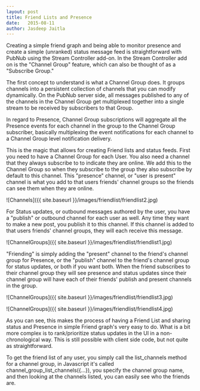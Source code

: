 ```yaml
---
layout: post
title: Friend Lists and Presence
date:   2015-08-11
author: Jasdeep Jaitla
---
```


Creating a simple friend graph and being able to monitor presence and create a simple (unranked)
status message feed is straightforward with PubNub using the Stream Controller add-on. In the Stream
Controller add on is the "Channel Group" feature, which can also be thought of as a "Subscribe Group."

The first concept to understand is what a Channel Group does. It groups channels into a persistent 
collection of channels that you can modify dynamically. On the PubNub server side, all messages
published to any of the channels in the Channel Group get multiplexed together into a single stream
to be received by subscribers to that Group.

In regard to Presence, Channel Group subscriptions will aggregate all the Presence events for each
channel in the group to the Channel Group subscriber, basically multiplexing the event notifications
for each channel to a Channel Group level notification delivery.

This is the magic that allows for creating Friend lists and status feeds. First you need to have a 
Channel Group for each User. You also need a channel that they always subscribe to to indicate they
are online. We add this to the Channel Group so when they subscribe to the group they also subscribe
by default to this channel. This "presence" channel, or "user is present" channel is what you add to 
that users friends' channel groups so the friends can see them when they are online.

![Channels]({{ site.baseurl }}/images/friendlist/friendlist2.jpg)

For Status updates, or outbound messages authored by the user, you have a "publish" or outbound channel 
for each user as well. Any time they want to make a new post, you publish it to this channel. If this channel 
is added to that users friends' channel groups, they will each receive this message.

![ChannelGroups]({{ site.baseurl }}/images/friendlist/friendlist1.jpg)

"Friending" is simply adding the "present" channel to the friend's channel group for Presence, or the 
"publish" channel to the friend's channel group for status updates, or both if you want both. When
the friend subscribes to their channel group they will see presence and status updates since their
channel group will have each of their friends' publish and present channels in the group.

![ChannelGroups]({{ site.baseurl }}/images/friendlist/friendlist3.jpg)

![ChannelGroups]({{ site.baseurl }}/images/friendlist/friendlist4.jpg)

As you can see, this makes the process of having a Friend List and sharing status and Presence in
simple Friend graph's very easy to do. What is a bit more complex is to rank/prioritize
status updates in the UI in a non-chronological way. This is still possible with client side code, but 
not quite as straightforward. 

To get the friend list of any user, you simply call the list_channels method for a channel group,
in Javascript it's called channel_group_list_channels({...}), you specify the channel group name,
and then looking at the channels listed, you can easily see who the friends are.